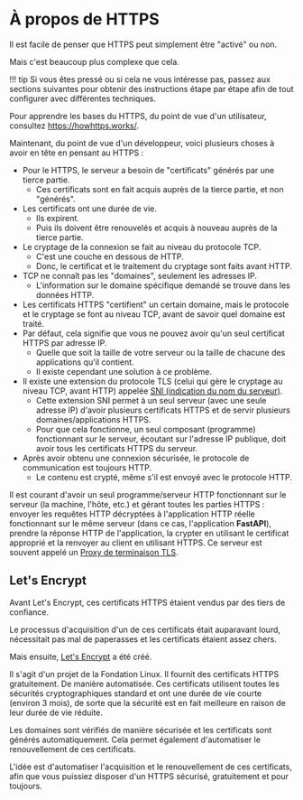 # À propos de HTTPS

Il est facile de penser que HTTPS peut simplement être "activé" ou non.

Mais c'est beaucoup plus complexe que cela.

!!! tip
    Si vous êtes pressé ou si cela ne vous intéresse pas, passez aux sections suivantes pour obtenir des instructions étape par étape afin de tout configurer avec différentes techniques.

Pour apprendre les bases du HTTPS, du point de vue d'un utilisateur, consultez <a href="https://howhttps.works/" 
class="external-link" target="_blank">https://howhttps.works/</a>.

Maintenant, du point de vue d'un développeur, voici plusieurs choses à avoir en tête en pensant au HTTPS :

* Pour le HTTPS, le serveur a besoin de "certificats" générés par une tierce partie.
    * Ces certificats sont en fait acquis auprès de la tierce partie, et non "générés".
* Les certificats ont une durée de vie.
    * Ils expirent.
    * Puis ils doivent être renouvelés et acquis à nouveau auprès de la tierce partie.
* Le cryptage de la connexion se fait au niveau du protocole TCP.
    * C'est une couche en dessous de HTTP.
    * Donc, le certificat et le traitement du cryptage sont faits avant HTTP.
* TCP ne connaît pas les "domaines", seulement les adresses IP.
    * L'information sur le domaine spécifique demandé se trouve dans les données HTTP.
* Les certificats HTTPS "certifient" un certain domaine, mais le protocole et le cryptage se font au niveau TCP, avant de savoir quel domaine est traité.
* Par défaut, cela signifie que vous ne pouvez avoir qu'un seul certificat HTTPS par adresse IP.
    * Quelle que soit la taille de votre serveur ou la taille de chacune des applications qu'il contient.
    * Il existe cependant une solution à ce problème.
* Il existe une extension du protocole TLS (celui qui gère le cryptage au niveau TCP, avant HTTP) appelée <a 
  href="https://fr.wikipedia.org/wiki/Server_Name_Indication" class="external-link" target="_blank"><abbr 
  title="Server Name Indication (indication du nom du serveur)">SNI (indication du nom du serveur)</abbr></a>.
    * Cette extension SNI permet à un seul serveur (avec une seule adresse IP) d'avoir plusieurs certificats HTTPS et de servir plusieurs domaines/applications HTTPS.
    * Pour que cela fonctionne, un seul composant (programme) fonctionnant sur le serveur, écoutant sur l'adresse IP publique, doit avoir tous les certificats HTTPS du serveur.
* Après avoir obtenu une connexion sécurisée, le protocole de communication est toujours HTTP.
    * Le contenu est crypté, même s'il est envoyé avec le protocole HTTP.

Il est courant d'avoir un seul programme/serveur HTTP fonctionnant sur le serveur (la machine, l'hôte, etc.) et 
gérant toutes les parties HTTPS : envoyer les requêtes HTTP décryptées à l'application HTTP réelle fonctionnant sur 
le même serveur (dans ce cas, l'application **FastAPI**), prendre la réponse HTTP de l'application, la crypter en utilisant le certificat approprié et la renvoyer au client en utilisant HTTPS. Ce serveur est souvent appelé un <a href="https://en.wikipedia.org/wiki/TLS_termination_proxy" class="external-link" target="_blank">Proxy de terminaison TLS</a>.

## Let's Encrypt

Avant Let's Encrypt, ces certificats HTTPS étaient vendus par des tiers de confiance.

Le processus d'acquisition d'un de ces certificats était auparavant lourd, nécessitait pas mal de paperasses et les certificats étaient assez chers.

Mais ensuite, <a href="https://letsencrypt.org/" class="external-link" target="_blank">Let's Encrypt</a> a été créé.

Il s'agit d'un projet de la Fondation Linux. Il fournit des certificats HTTPS gratuitement. De manière automatisée. Ces certificats utilisent toutes les sécurités cryptographiques standard et ont une durée de vie courte (environ 3 mois), de sorte que la sécurité est en fait meilleure en raison de leur durée de vie réduite.

Les domaines sont vérifiés de manière sécurisée et les certificats sont générés automatiquement. Cela permet également d'automatiser le renouvellement de ces certificats.

L'idée est d'automatiser l'acquisition et le renouvellement de ces certificats, afin que vous puissiez disposer d'un HTTPS sécurisé, gratuitement et pour toujours.